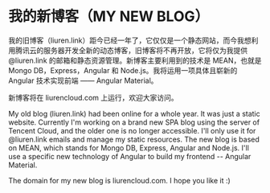 # 我的新博客（MY NEW BLOG）

我的旧博客（liuren.link）距今已经一年了，它仅仅是一个静态网站，而今我想利用腾讯云的服务器开发全新的动态博客，旧博客将不再开放，它将仅为我提供 @liuren.link 的邮箱和静态资源管理。新博客主要利用到的技术是 MEAN，也就是 Mongo DB，Express，Angular 和 Node.js。我将运用一项具体且崭新的 Angular 技术实现前端 —— Angular Material。

新博客将在 liurencloud.com 上运行，欢迎大家访问。

My old blog (liuren.link) had been online for a whole year. It was just a static website. Currently I'm working on a brand new SPA blog using the server of Tencent Cloud, and the older one is no longer accessible. I'll only use it for @liuren.link emails and manage my static resources. The new blog is based on MEAN, which stands for Mongo DB, Express, Angular and Node.js. I'll use a specific new technology of Angular to build my frontend -- Angular Material.

The domain for my new blog is liurencloud.com. I hope you like it :)
